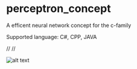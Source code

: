 # perceptron_concept
A efficent neural network concept for the c-family

Supported language: C#, CPP, JAVA


//
//












![alt text](https://user-images.githubusercontent.com/53048236/61723001-99813b00-ad6b-11e9-81ea-aaa683a98b4f.png)
